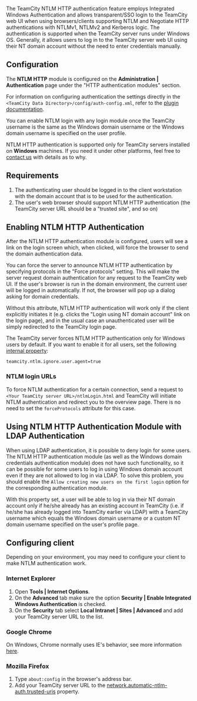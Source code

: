 [//]: # (title: NTLM HTTP Authentication)
[//]: # (auxiliary-id: NTLM HTTP Authentication)

The TeamCity NTLM HTTP authentication feature employs Integrated Windows Authentication and allows transparent/SSO login to the TeamCity web UI when using browsers/clients supporting NTLM and Negotiate HTTP authentications with NTLMv1, NTLMv2 and Kerberos logic. The authentication is supported when the TeamCity server runs under Windows OS. Generally, it allows users to log in to the TeamCity server web UI using their NT domain account without the need to enter credentials manually.

## Configuration

The __NTLM HTTP__ module is configured on the __Administration | Authentication__ page under the "HTTP authentication modules" section.

<tip>

For information on configuring authentication the settings directly in the `<TeamCity Data Directory>/config/auth-config.xml`, refer to the [plugin documentation](https://plugins.jetbrains.com/docs/teamcity/custom-authentication-module.html).
</tip>

You can enable NTLM login with any login module once the TeamCity username is the same as the Windows domain username or the Windows domain username is specified on the user profile.

<note>

NTLM HTTP authentication is supported only for TeamCity servers installed on __Windows__ machines. If you need it under other platforms, feel free to [contact us](mailto:teamcity-support@jetbrains.com) with details as to why.
</note>


<!--[//]: # (Internal note. Do not delete. "NTLM HTTP Authenticationd226e47.txt")   --> 

## Requirements

1. The authenticating user should be logged in to the client workstation with the domain account that is to be used for the authentication.
2. The user's web browser should support NTLM HTTP authentication (the TeamCity server URL should be a "trusted site", and so on)

## Enabling NTLM HTTP Authentication

After the NTLM HTTP authentication module is configured, users will see a link on the login screen which, when clicked, will force the browser to send the domain authentication data.

 You can force the server to announce NTLM HTTP authentication by specifying protocols in the "Force protocols" setting. This will make the server request domain authentication for any request to the TeamCity web UI. If the user's browser is run in the domain environment, the current user will be logged in automatically. If not, the browser will pop up a dialog asking for domain credentials.

Without this attribute, NTLM HTTP authentication will work only if the client explicitly initiates it (e.g. clicks the "Login using NT domain account" link on the login page), and in the usual case an unauthenticated user will be simply redirected to the TeamCity login page.

<!--[//]: # (Internal note. Do not delete. "NTLM HTTP Authenticationd226e74.txt")-->

The TeamCity server forces NTLM HTTP authentication only for Windows users by default. If you want to enable it for all users, set the following [internal property](server-startup-properties.md):

```
teamcity.ntlm.ignore.user.agent=true

```

### NTLM login URLs

To force NTLM authentication for a certain connection, send a request to `<Your TeamCity server URL>/ntlmLogin.html` and TeamCity will initiate NTLM authentication and redirect you to the overview page. There is no need to set the `forceProtocols` attribute for this case.

## Using NTLM HTTP Authentication Module with LDAP Authentication

When using LDAP authentication, it is possible to deny login for some users. The NTLM HTTP authentication module (as well as the Windows domain credentials authentication module) does not have such functionality, so it can be possible for some users to log in using Windows domain account even if they are not allowed to log in via LDAP. To solve this problem, you should enable the `Allow creating new users on the first login` option for the corresponding authentication module.

With this property set, a user will be able to log in via their NT domain account only if he/she already has an existing account in TeamCity (i.e. if he/she has already logged into TeamCity earlier via LDAP) with a TeamCity username which equals the Windows domain username or a custom NT domain username specified on the user's profile page.

## Configuring client

Depending on your environment, you may need to configure your client to make NTLM authentication work.

### Internet Explorer

1. Open __Tools | Internet Options__.
2. On the __Advanced__ tab make sure the option __Security | Enable Integrated Windows Authentication__ is checked.
3. On the __Security__ tab select __Local Intranet | Sites | Advanced__ and add your TeamCity server URL to the list.

### Google Chrome

On Windows, Chrome normally uses IE's behavior, see more information [here](https://www.chromium.org/developers/design-documents/http-authentication).

### Mozilla Firefox

1. Type `about:config` in the browser's address bar.
2. Add your TeamCity server URL to the [network.automatic-ntlm-auth.trusted-uris](http://kb.mozillazine.org/Network.automatic-ntlm-auth.trusted-uris) property.

<!--[//]: # (Internal note. Do not delete. "NTLM HTTP Authenticationd226e165.txt")-->
